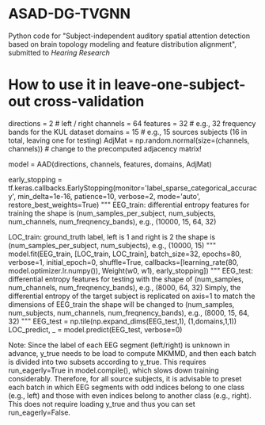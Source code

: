 # ASAD-DG-TVGNN
Python code for "Subject-independent auditory spatial attention detection based on brain topology modeling and feature distribution alignment", submitted to _Hearing Research_

# How to use it in leave-one-subject-out cross-validation
directions = 2 # left / right
channels = 64
features = 32 # e.g., 32 frequency bands for the KUL dataset
domains = 15 # e.g., 15 sources subjects (16 in total, leaving one for testing)
AdjMat = np.random.normal(size=(channels, channels))    # change to the precomputed adjacency matrix!

model = AAD(directions, channels, features, domains, AdjMat)

early_stopping = tf.keras.callbacks.EarlyStopping(monitor='label_sparse_categorical_accuracy', min_delta=1e-16, patience=10,
                                                  verbose=2, mode='auto', restore_best_weights=True)
"""
EEG_train: differential entropy features for training
           the shape is (num_samples_per_subject, num_subjects, num_channels, num_freqnency_bands), e.g., (10000, 15, 64, 32)

LOC_train: ground_truth label, left is 1 and right is 2
           the shape is (num_samples_per_subject, num_subjects), e.g., (10000, 15)
"""
model.fit(EEG_train,
          [LOC_train, LOC_train],
          batch_size=32, epochs=80, verbose=1, initial_epoch=0, shuffle=True,
          callbacks=[learning_rate(80, model.optimizer.lr.numpy()), Weight(w0, w1), early_stopping])
"""
EEG_test: differential entropy features for testing
          with the shape of (num_samples, num_channels, num_freqnency_bands), e.g., (8000, 64, 32)
          Simply, the differential entropy of the target subject is replicated on axis=1 to match the dimensions of EEG_train
          the shape will be changed to  (num_samples, num_subjects, num_channels, num_freqnency_bands), e.g., (8000, 15, 64, 32)
"""
EEG_test = np.tile(np.expand_dims(EEG_test,1), (1,domains,1,1))
LOC_predict, _ = model.predict(EEG_test, verbose=0)

Note: Since the label of each EEG segment (left/right) is unknown in advance, y_true needs to be load to compute MKMMD, and then each batch is divided into two subsets according to y_true. This requires run_eagerly=True in model.compile(), which slows down training considerably. Therefore, for all source subjects, it is advisable to preset each batch in which EEG segments with odd indices belong to one class (e.g., left) and those with even indices belong to another class (e.g., right). This does not require loading y_true and thus you can set run_eagerly=False.
